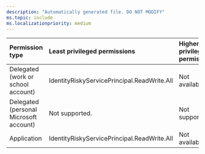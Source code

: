 ```yaml
---
description: "Automatically generated file. DO NOT MODIFY"
ms.topic: include
ms.localizationpriority: medium
---
```


|Permission type|Least privileged permissions|Higher privileged permissions|
|:---|:---|:---|
|Delegated (work or school account)|IdentityRiskyServicePrincipal.ReadWrite.All|Not available.|
|Delegated (personal Microsoft account)|Not supported.|Not supported.|
|Application|IdentityRiskyServicePrincipal.ReadWrite.All|Not available.|


